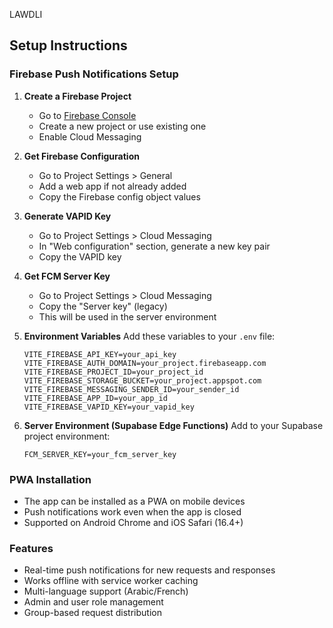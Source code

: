 LAWDLI

## Setup Instructions

### Firebase Push Notifications Setup

1. **Create a Firebase Project**
   - Go to [Firebase Console](https://console.firebase.google.com/)
   - Create a new project or use existing one
   - Enable Cloud Messaging

2. **Get Firebase Configuration**
   - Go to Project Settings > General
   - Add a web app if not already added
   - Copy the Firebase config object values

3. **Generate VAPID Key**
   - Go to Project Settings > Cloud Messaging
   - In "Web configuration" section, generate a new key pair
   - Copy the VAPID key

4. **Get FCM Server Key**
   - Go to Project Settings > Cloud Messaging
   - Copy the "Server key" (legacy)
   - This will be used in the server environment

5. **Environment Variables**
   Add these variables to your `.env` file:
   ```
   VITE_FIREBASE_API_KEY=your_api_key
   VITE_FIREBASE_AUTH_DOMAIN=your_project.firebaseapp.com
   VITE_FIREBASE_PROJECT_ID=your_project_id
   VITE_FIREBASE_STORAGE_BUCKET=your_project.appspot.com
   VITE_FIREBASE_MESSAGING_SENDER_ID=your_sender_id
   VITE_FIREBASE_APP_ID=your_app_id
   VITE_FIREBASE_VAPID_KEY=your_vapid_key
   ```

6. **Server Environment (Supabase Edge Functions)**
   Add to your Supabase project environment:
   ```
   FCM_SERVER_KEY=your_fcm_server_key
   ```

### PWA Installation
- The app can be installed as a PWA on mobile devices
- Push notifications work even when the app is closed
- Supported on Android Chrome and iOS Safari (16.4+)

### Features
- Real-time push notifications for new requests and responses
- Works offline with service worker caching
- Multi-language support (Arabic/French)
- Admin and user role management
- Group-based request distribution
